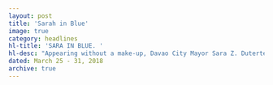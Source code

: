 ```yaml
---
layout: post
title: 'Sarah in Blue'
image: true
category: headlines
hl-title: 'SARA IN BLUE. '
hl-desc: "Appearing without a make-up, Davao City Mayor Sara Z. Duterte-Carpio wearing a blue dress exposing her tattooed legs, spoke to the graduates of the University of Bohol last Friday afternoon. The Presidential daughter spent less than two hours in her stay in the city before flying back to Davao City. She was the 154th commencement speaker of the first university in Bohol."
dated: March 25 - 31, 2018
archive: true
---
```

